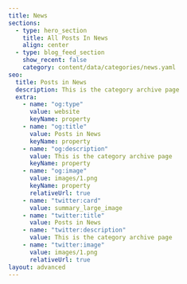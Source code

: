 ```yaml
---
title: News
sections:
  - type: hero_section
    title: All Posts In News
    align: center
  - type: blog_feed_section
    show_recent: false
    category: content/data/categories/news.yaml
seo:
  title: Posts in News
  description: This is the category archive page
  extra:
    - name: "og:type"
      value: website
      keyName: property
    - name: "og:title"
      value: Posts in News
      keyName: property
    - name: "og:description"
      value: This is the category archive page
      keyName: property
    - name: "og:image"
      value: images/1.png
      keyName: property
      relativeUrl: true
    - name: "twitter:card"
      value: summary_large_image
    - name: "twitter:title"
      value: Posts in News
    - name: "twitter:description"
      value: This is the category archive page
    - name: "twitter:image"
      value: images/1.png
      relativeUrl: true
layout: advanced
---
```


